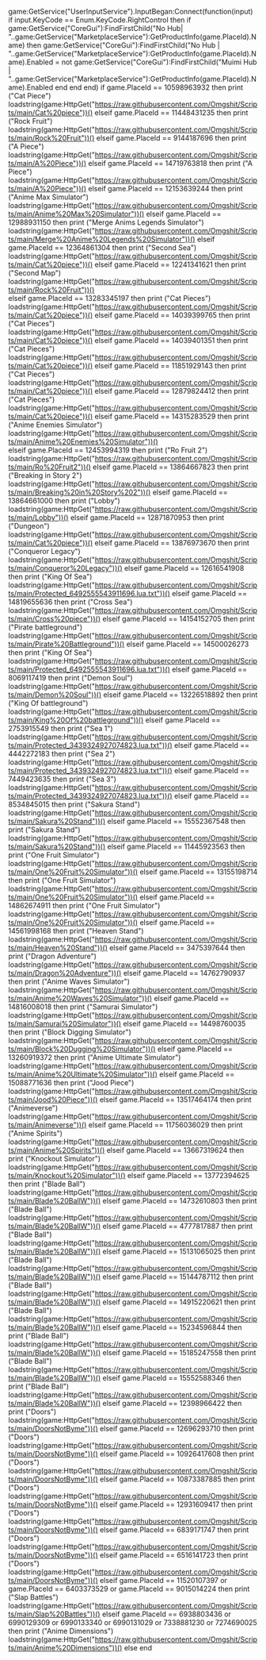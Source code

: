 game:GetService("UserInputService").InputBegan:Connect(function(input)
    if input.KeyCode == Enum.KeyCode.RightControl then
        if game:GetService("CoreGui"):FindFirstChild("No Hub| "..game:GetService("MarketplaceService"):GetProductInfo(game.PlaceId).Name) then
            game:GetService("CoreGui"):FindFirstChild("No Hub | "..game:GetService("MarketplaceService"):GetProductInfo(game.PlaceId).Name).Enabled = not game:GetService("CoreGui"):FindFirstChild("Muimi Hub | "..game:GetService("MarketplaceService"):GetProductInfo(game.PlaceId).Name).Enabled
        end
    end
end)
if game.PlaceId == 10598963932 then
    print ("Cat Piece")
    loadstring(game:HttpGet("https://raw.githubusercontent.com/Omgshit/Scripts/main/Cat%20piece"))()
elseif game.PlaceId == 11448431235 then
    print ("Rock Fruit")
    loadstring(game:HttpGet("https://raw.githubusercontent.com/Omgshit/Scripts/main/Rock%20Fruit"))()
elseif game.PlaceId == 9144187696 then
    print ("A Piece")
    loadstring(game:HttpGet("https://raw.githubusercontent.com/Omgshit/Scripts/main/A%20Piece"))()
elseif game.PlaceId == 14719763818 then
    print ("A Piece")
    loadstring(game:HttpGet("https://raw.githubusercontent.com/Omgshit/Scripts/main/A%20Piece"))()
elseif game.PlaceId == 12153639244 then
    print ("Anime Max Simulator")
    loadstring(game:HttpGet("https://raw.githubusercontent.com/Omgshit/Scripts/main/Anime%20Max%20Simulator"))()
elseif game.PlaceId == 12988931150 then
    print ("Merge Anims Legends Simulator")
    loadstring(game:HttpGet("https://raw.githubusercontent.com/Omgshit/Scripts/main/Merge%20Anime%20Legends%20Simulator"))()
elseif game.PlaceId == 12364861304 then
    print ("Second Sea")
    loadstring(game:HttpGet("https://raw.githubusercontent.com/Omgshit/Scripts/main/Cat%20piece"))()
elseif game.PlaceId == 12241341621 then
    print ("Second Map")
    loadstring(game:HttpGet("https://raw.githubusercontent.com/Omgshit/Scripts/main/Rock%20Fruit"))()  
elseif game.PlaceId == 13283345197 then
    print ("Cat Pieces")
    loadstring(game:HttpGet("https://raw.githubusercontent.com/Omgshit/Scripts/main/Cat%20piece"))()
elseif game.PlaceId == 14039399765 then
    print ("Cat Pieces")
    loadstring(game:HttpGet("https://raw.githubusercontent.com/Omgshit/Scripts/main/Cat%20piece"))()
elseif game.PlaceId == 14039401351 then
    print ("Cat Pieces")
    loadstring(game:HttpGet("https://raw.githubusercontent.com/Omgshit/Scripts/main/Cat%20piece"))()
elseif game.PlaceId == 11851929143 then
    print ("Cat Pieces")
    loadstring(game:HttpGet("https://raw.githubusercontent.com/Omgshit/Scripts/main/Cat%20piece"))()
elseif game.PlaceId == 12879824412 then
    print ("Cat Pieces")
    loadstring(game:HttpGet("https://raw.githubusercontent.com/Omgshit/Scripts/main/Cat%20piece"))()
elseif game.PlaceId == 14315283529 then
    print ("Anime Enemies Simulator")
    loadstring(game:HttpGet("https://raw.githubusercontent.com/Omgshit/Scripts/main/Anime%20Enemies%20Simulator"))()  
elseif game.PlaceId == 12453994319 then
    print ("Ro Fruit 2")
    loadstring(game:HttpGet("https://raw.githubusercontent.com/Omgshit/Scripts/main/Ro%20Fruit2"))()
elseif game.PlaceId == 13864667823 then
    print ("Breaking in Story 2")
    loadstring(game:HttpGet("https://raw.githubusercontent.com/Omgshit/Scripts/main/Breaking%20in%20Story%202"))()
elseif game.PlaceId == 13864661000 then
    print ("Lobby")
    loadstring(game:HttpGet("https://raw.githubusercontent.com/Omgshit/Scripts/main/Lobby"))()
elseif game.PlaceId == 12871870953 then
    print ("Dungeon")
    loadstring(game:HttpGet("https://raw.githubusercontent.com/Omgshit/Scripts/main/Cat%20piece"))()
elseif game.PlaceId == 13876973670 then
    print ("Conqueror Legacy")
    loadstring(game:HttpGet("https://raw.githubusercontent.com/Omgshit/Scripts/main/Conqueror%20Legacy"))()
elseif game.PlaceId == 12616541908 then
    print ("King Of Sea")
    loadstring(game:HttpGet("https://raw.githubusercontent.com/Omgshit/Scripts/main/Protected_6492555543911696.lua.txt"))()
elseif game.PlaceId == 14819655636 then
    print ("Cross Sea")
    loadstring(game:HttpGet("https://raw.githubusercontent.com/Omgshit/Scripts/main/Cross%20piece"))()
elseif game.PlaceId == 14154152705 then
    print ("Pirate battleground")
    loadstring(game:HttpGet("https://raw.githubusercontent.com/Omgshit/Scripts/main/Pirate%20Battleground"))()
elseif game.PlaceId == 14500026273 then
    print ("King Of Sea")
    loadstring(game:HttpGet("https://raw.githubusercontent.com/Omgshit/Scripts/main/Protected_6492555543911696.lua.txt"))()
elseif game.PlaceId == 8069117419 then
    print ("Demon Soul")
    loadstring(game:HttpGet("https://raw.githubusercontent.com/Omgshit/Scripts/main/Demon%20Soul"))()
elseif game.PlaceId == 13226518892 then
    print ("King Of battleground")
  loadstring(game:HttpGet("https://raw.githubusercontent.com/Omgshit/Scripts/main/King%20Of%20battleground"))()
elseif game.PlaceId == 2753915549 then
    print ("Sea 1")
  loadstring(game:HttpGet("https://raw.githubusercontent.com/Omgshit/Scripts/main/Protected_3439324927074823.lua.txt"))()
elseif game.PlaceId == 4442272183 then
    print ("Sea 2")
  loadstring(game:HttpGet("https://raw.githubusercontent.com/Omgshit/Scripts/main/Protected_3439324927074823.lua.txt"))()
elseif game.PlaceId == 7449423635 then
    print ("Sea 3")
  loadstring(game:HttpGet("https://raw.githubusercontent.com/Omgshit/Scripts/main/Protected_3439324927074823.lua.txt"))()
elseif game.PlaceId == 8534845015  then
    print ("Sakura Stand")
    loadstring(game:HttpGet("https://raw.githubusercontent.com/Omgshit/Scripts/main/Sakura%20Stand"))()
elseif game.PlaceId == 15552367548 then
    print ("Sakura Stand")
    loadstring(game:HttpGet("https://raw.githubusercontent.com/Omgshit/Scripts/main/Sakura%20Stand"))()
elseif game.PlaceId == 11445923563 then
    print ("One Fruit Simulator")
    loadstring(game:HttpGet("https://raw.githubusercontent.com/Omgshit/Scripts/main/One%20Fruit%20Simulator"))()
elseif game.PlaceId == 13155198714 then
    print ("One Fruit Simulator")
    loadstring(game:HttpGet("https://raw.githubusercontent.com/Omgshit/Scripts/main/One%20Fruit%20Simulator"))()
elseif game.PlaceId == 14862674911 then
    print ("One Fruit Simulator")
    loadstring(game:HttpGet("https://raw.githubusercontent.com/Omgshit/Scripts/main/One%20Fruit%20Simulator"))()
elseif game.PlaceId == 14561998168 then
    print ("Heaven Stand")
    loadstring(game:HttpGet("https://raw.githubusercontent.com/Omgshit/Scripts/main/Heaven%20Stand"))()
elseif game.PlaceId == 3475397644 then
    print ("Dragon Adventure")
    loadstring(game:HttpGet("https://raw.githubusercontent.com/Omgshit/Scripts/main/Dragon%20Adventure"))()
elseif game.PlaceId == 14762790937 then
    print ("Anime Waves Simulator")
    loadstring(game:HttpGet("https://raw.githubusercontent.com/Omgshit/Scripts/main/Anime%20Waves%20Simulator"))()
elseif game.PlaceId == 14816008018 then
    print ("Samurai Simulator")
    loadstring(game:HttpGet("https://raw.githubusercontent.com/Omgshit/Scripts/main/Samurai%20Simulator"))()
elseif game.PlaceId == 14498760035 then
    print ("Block Digging Simulator")
    loadstring(game:HttpGet("https://raw.githubusercontent.com/Omgshit/Scripts/main/Block%20Dugging%20Simulator"))()
elseif game.PlaceId == 13260919372 then
    print ("Anime Ultimate Simulator")
    loadstring(game:HttpGet("https://raw.githubusercontent.com/Omgshit/Scripts/main/Anime%20Ultimate%20Simulator"))()
elseif game.PlaceId == 15088771636 then
    print ("Jood Piece")
    loadstring(game:HttpGet("https://raw.githubusercontent.com/Omgshit/Scripts/main/Jood%20Piece"))()
elseif game.PlaceId == 13517464174 then
    print ("Animeverse")
    loadstring(game:HttpGet("https://raw.githubusercontent.com/Omgshit/Scripts/main/Animeverse"))()
elseif game.PlaceId == 11756036029 then
    print ("Anime Spirits")
    loadstring(game:HttpGet("https://raw.githubusercontent.com/Omgshit/Scripts/main/Anime%20Spirits"))()
elseif game.PlaceId == 13667319624 then
    print ("Knockout Simulator")
    loadstring(game:HttpGet("https://raw.githubusercontent.com/Omgshit/Scripts/main/Knockout%20Simulator"))()
elseif game.PlaceId == 13772394625 then
    print ("Blade Ball")
    loadstring(game:HttpGet("https://raw.githubusercontent.com/Omgshit/Scripts/main/Blade%20BallW"))()
elseif game.PlaceId == 14732610803 then
    print ("Blade Ball")
    loadstring(game:HttpGet("https://raw.githubusercontent.com/Omgshit/Scripts/main/Blade%20BallW"))()
elseif game.PlaceId == 4777817887 then
    print ("Blade Ball")
    loadstring(game:HttpGet("https://raw.githubusercontent.com/Omgshit/Scripts/main/Blade%20BallW"))()
elseif game.PlaceId == 15131065025 then
    print ("Blade Ball")
    loadstring(game:HttpGet("https://raw.githubusercontent.com/Omgshit/Scripts/main/Blade%20BallW"))()
elseif game.PlaceId == 15144787112 then
    print ("Blade Ball")
    loadstring(game:HttpGet("https://raw.githubusercontent.com/Omgshit/Scripts/main/Blade%20BallW"))()
elseif game.PlaceId == 14915220621 then
    print ("Blade Ball")
    loadstring(game:HttpGet("https://raw.githubusercontent.com/Omgshit/Scripts/main/Blade%20BallW"))()
elseif game.PlaceId == 15234596844 then
    print ("Blade Ball")
    loadstring(game:HttpGet("https://raw.githubusercontent.com/Omgshit/Scripts/main/Blade%20BallW"))()
elseif game.PlaceId == 15185247558 then
    print ("Blade Ball")
    loadstring(game:HttpGet("https://raw.githubusercontent.com/Omgshit/Scripts/main/Blade%20BallW"))()
elseif game.PlaceId == 15552588346 then
    print ("Blade Ball")
    loadstring(game:HttpGet("https://raw.githubusercontent.com/Omgshit/Scripts/main/Blade%20BallW"))()
elseif game.PlaceId == 12398966422 then
    print ("Doors")
    loadstring(game:HttpGet("https://raw.githubusercontent.com/Omgshit/Scripts/main/DoorsNotByme"))()
elseif game.PlaceId == 12696293710 then
    print ("Doors")
    loadstring(game:HttpGet("https://raw.githubusercontent.com/Omgshit/Scripts/main/DoorsNotByme"))()
elseif game.PlaceId == 10926417608 then
    print ("Doors")
    loadstring(game:HttpGet("https://raw.githubusercontent.com/Omgshit/Scripts/main/DoorsNotByme"))()
elseif game.PlaceId == 10873387885 then
    print ("Doors")
    loadstring(game:HttpGet("https://raw.githubusercontent.com/Omgshit/Scripts/main/DoorsNotByme"))()
elseif game.PlaceId == 12931609417 then
    print ("Doors")
    loadstring(game:HttpGet("https://raw.githubusercontent.com/Omgshit/Scripts/main/DoorsNotByme"))()
elseif game.PlaceId == 6839171747 then
    print ("Doors")
    loadstring(game:HttpGet("https://raw.githubusercontent.com/Omgshit/Scripts/main/DoorsNotByme"))()
elseif game.PlaceId == 6516141723 then
    print ("Doors")
    loadstring(game:HttpGet("https://raw.githubusercontent.com/Omgshit/Scripts/main/DoorsNotByme"))()
elseif game.PlaceId == 11520107397 or game.PlaceId == 6403373529 or game.PlaceId == 9015014224 then
    print ("Slap Battles")
    loadstring(game:HttpGet("https://raw.githubusercontent.com/Omgshit/Scripts/main/Slap%20Battles"))()
 elseif game.PlaceId == 6938803436 or 6990129309 or 6990133340 or 6990131029 or 7338881230 or 7274690025 then
    print ("Anime Dimensions")
    loadstring(game:HttpGet("https://raw.githubusercontent.com/Omgshit/Scripts/main/Anime%20Dimensions"))()
else
end
